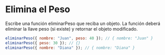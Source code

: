 # Elimina el Peso

Escribe una función eliminarPeso que reciba un objeto. La función deberá eliminar la llave peso (si existe) y retornar el objeto modificado.

```javascript
eliminarPeso({ nombre: "Juan", peso: 40 }); // { nombre: "Juan" }
eliminarPeso({ peso: 30 }); // {}
eliminarPeso({ nombre: "Diana" }); // { nombre: "Diana" }
```
